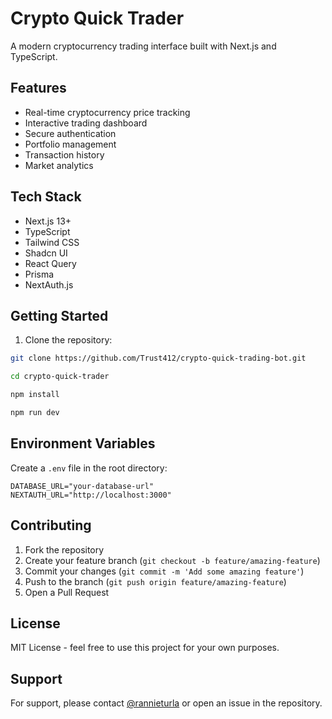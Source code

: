# Crypto Quick Trader

A modern cryptocurrency trading interface built with Next.js and TypeScript.

## Features

- Real-time cryptocurrency price tracking
- Interactive trading dashboard
- Secure authentication
- Portfolio management
- Transaction history
- Market analytics

## Tech Stack

- Next.js 13+
- TypeScript
- Tailwind CSS
- Shadcn UI
- React Query
- Prisma
- NextAuth.js

## Getting Started

1. Clone the repository:
```bash
git clone https://github.com/Trust412/crypto-quick-trading-bot.git
```

```bash
cd crypto-quick-trader
```

```bash
npm install
```

```bash
npm run dev
```

## Environment Variables

Create a `.env` file in the root directory:

```env
DATABASE_URL="your-database-url"
NEXTAUTH_URL="http://localhost:3000"
```

## Contributing

1. Fork the repository
2. Create your feature branch (`git checkout -b feature/amazing-feature`)
3. Commit your changes (`git commit -m 'Add some amazing feature'`)
4. Push to the branch (`git push origin feature/amazing-feature`)
5. Open a Pull Request

## License

MIT License - feel free to use this project for your own purposes.

## Support

For support, please contact [@rannieturla](https://t.me/rannieturla) or open an issue in the repository.

